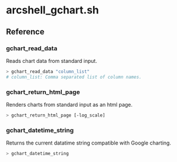 # arcshell_gchart.sh

## Reference


### gchart_read_data
Reads chart data from standard input.
```bash
> gchart_read_data "column_list"
# column_list: Comma separated list of column names.
```

### gchart_return_html_page
Renders charts from standard input as an html page.
```bash
> gchart_return_html_page [-log_scale]
```

### gchart_datetime_string
Returns the current datatime string compatible with Google charting.
```bash
> gchart_datetime_string
```

